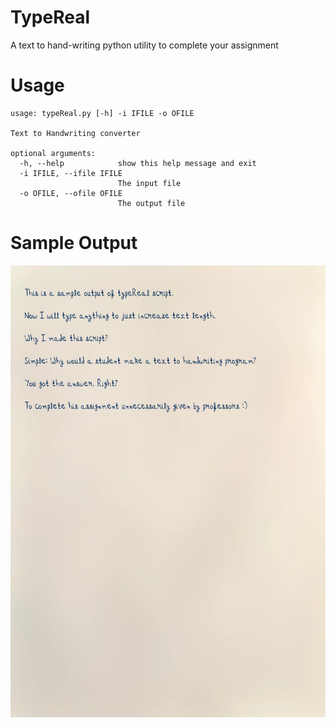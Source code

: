 # TypeReal
A text to hand-writing python utility to complete your assignment
# Usage
```
usage: typeReal.py [-h] -i IFILE -o OFILE

Text to Handwriting converter

optional arguments:
  -h, --help            show this help message and exit
  -i IFILE, --ifile IFILE
                        The input file
  -o OFILE, --ofile OFILE
                        The output file
```                                        
# Sample Output
![alt Sample](https://github.com/vikram-kangotra/TypeReal/blob/main/Sample/sample1_0.png)
